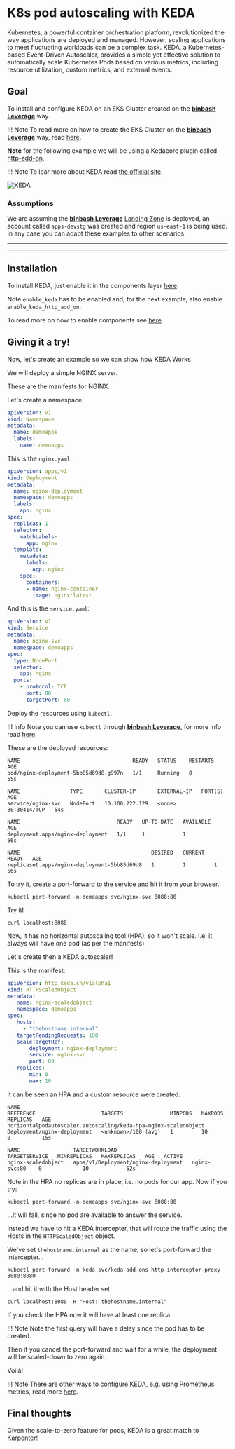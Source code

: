 # K8s pod autoscaling with KEDA

Kubernetes, a powerful container orchestration platform, revolutionized the way applications are deployed and managed. However, scaling applications to meet fluctuating workloads can be a complex task. KEDA, a Kubernetes-based Event-Driven Autoscaler, provides a simple yet effective solution to automatically scale Kubernetes Pods based on various metrics, including resource utilization, custom metrics, and external events.

## Goal

To install and configure KEDA on an EKS Cluster created on the [**binbash Leverage**](https://leverage.binbash.co/) way.

!!! Note
    To read more on how to create the EKS Cluster on the [**binbash Leverage**](https://leverage.binbash.co/) way, read [here](./k8s.md).

**Note** for the following example we will be using a Kedacore plugin called [http-add-on](https://github.com/kedacore/http-add-on/).

!!! Note
    To lear more about KEDA read [the official site](https://keda.sh/docs/2.15/).
    
![KEDA](https://keda.sh/img/logos/keda-icon-color.png)

### Assumptions

We are assuming the [**binbash Leverage**](https://leverage.binbash.co/) [Landing Zone](https://leverage.binbash.co/try-leverage/) is deployed, an account called `apps-devstg` was created and region `us-east-1` is being used. In any case you can adapt these examples to other scenarios.

---

---

## Installation

To install KEDA, just enable it in the components layer [here](https://github.com/binbashar/le-tf-infra-aws/tree/master/apps-devstg/us-east-1/k8s-eks/k8s-components).

Note `enable_keda` has to be enabled and, for the next example, also enable `enable_keda_http_add_on`.

To read more on how to enable components see [here](./k8s.md#eks).

## Giving it a try!

Now, let's create an example so we can show how KEDA Works

We will deploy a simple NGINX server.

These are the manifests for NGINX.

Let's create a namespace:

```yaml
apiVersion: v1
kind: Namespace
metadata:
  name: demoapps
  labels:
    name: demoapps
```

This is the `nginx.yaml`:

```yaml
apiVersion: apps/v1
kind: Deployment
metadata:
  name: nginx-deployment
  namespace: demoapps
  labels:
    app: nginx
spec:
  replicas: 1
  selector:
    matchLabels:
      app: nginx
  template:
    metadata:
      labels:
        app: nginx
    spec:
      containers:
      - name: nginx-container
        image: nginx:latest
```

And this is the `service.yaml`:

```yaml
apiVersion: v1
kind: Service
metadata:
  name: nginx-svc
  namespace: demoapps
spec:
  type: NodePort
  selector:
    app: nginx
  ports:
    - protocol: TCP
      port: 80
      targetPort: 80
```

Deploy the resources using `kubectl`.

!!! Info
    Note you can use `kubectl` through [**binbash Leverage**](https://leverage.binbash.co/), for more info read [here](../../leverage-cli/reference/kubectl/).

These are the deployed resources:

```shell
NAME                                    READY   STATUS    RESTARTS   AGE
pod/nginx-deployment-5bb85d69d8-g997n   1/1     Running   0          55s

NAME                TYPE       CLUSTER-IP       EXTERNAL-IP   PORT(S)        AGE
service/nginx-svc   NodePort   10.100.222.129   <none>        80:30414/TCP   54s

NAME                               READY   UP-TO-DATE   AVAILABLE   AGE
deployment.apps/nginx-deployment   1/1     1            1           56s

NAME                                          DESIRED   CURRENT   READY   AGE
replicaset.apps/nginx-deployment-5bb85d69d8   1         1         1       56s
```

To try it, create a port-forward to the service and hit it from your browser.

```shell
kubectl port-forward -n demoapps svc/nginx-svc 8080:80
```

Try it!

```shell
curl localhost:8080
```

Now, it has no horizontal autoscaling tool (HPA), so it won't scale. I.e. it always will have one pod (as per the manifests).

Let's create then a KEDA autoscaler!

This is the manifest:

```yaml
apiVersion: http.keda.sh/v1alpha1
kind: HTTPScaledObject
metadata:
   name: nginx-scaledobject
   namespace: demoapps
spec:
   hosts:
     - "thehostname.internal"
   targetPendingRequests: 100
   scaleTargetRef:
       deployment: nginx-deployment
       service: nginx-svc
       port: 80
   replicas:
       min: 0
       max: 10
```

It can be seen an HPA and a custom resource were created:


```shell
NAME                                                              REFERENCE                     TARGETS               MINPODS   MAXPODS   REPLICAS   AGE
horizontalpodautoscaler.autoscaling/keda-hpa-nginx-scaledobject   Deployment/nginx-deployment   <unknown>/100 (avg)   1         10        0          15s

NAME                 TARGETWORKLOAD                        TARGETSERVICE   MINREPLICAS   MAXREPLICAS   AGE   ACTIVE
nginx-scaledobject   apps/v1/Deployment/nginx-deployment   nginx-svc:80    0             10            52s
```

Note in the HPA no replicas are in place, i.e. no pods for our app. Now if you try:

```shell
kubectl port-forward -n demoapps svc/nginx-svc 8080:80
```

...it will fail, since no pod are available to answer the service.

Instead we have to hit a KEDA intercepter, that will route the traffic using the Hosts in the `HTTPScaledObject` object.

We've set `thehostname.internal` as the name, so let's port-forward the intercepter...

```shell
kubectl port-forward -n keda svc/keda-add-ons-http-interceptor-proxy 8080:8080
```

...and hit it with the Host header set:

```shell
curl localhost:8080 -H "Host: thehostname.internal"
```

If you check the HPA now it will have at least one replica.

!!! Note
    Note the first query will have a delay since the pod has to be created.
    
Then if you cancel the port-forward and wait for a while, the deployment will be scaled-down to zero again.

Voilà!

!!! Note
    There are other ways to configure KEDA, e.g. using Prometheus metrics, read more [here](https://keda.sh/docs/2.15/concepts/).
    
## Final thoughts

Given the scale-to-zero feature for pods, KEDA is a great match to Karpenter!
